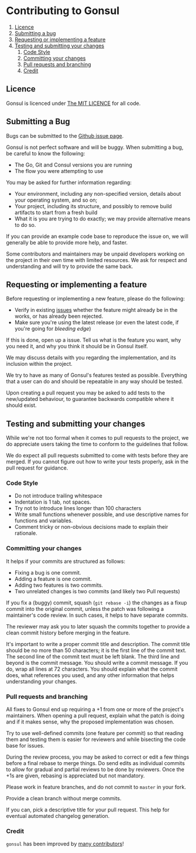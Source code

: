 # Contributing to Gonsul

1. [Licence](#licence)
1. [Submitting a bug](#submitting-a-bug)
1. [Requesting or implementing a feature](#requesting-or-implementing-a-feature)
1. [Testing and submitting your changes](#submitting-your-changes)
   1. [Code Style](#code-style)
   1. [Committing your changes](#committing-your-changes)
   1. [Pull requests and branching](#pull-requests-and-branching)
   1. [Credit](#credit)

## Licence

Gonsul is licenced under [The MIT LICENCE](LICENCE) for all code.

## Submitting a Bug

Bugs can be submitted to the [Github issue page](https://github.com/miniclip/gonsul/issues).

Gonsul is not perfect software and will be buggy. When submitting a bug, be
careful to know the following:

- The Go, Git and Consul versions you are running
- The flow you were attempting to use

You may be asked for further information regarding:

- Your environment, including any non-specified version,
  details about your operating system, and so on;
- Your project, including its structure, and possibly to remove build
  artifacts to start from a fresh build
- What it is you are trying to do exactly; we may provide alternative
  means to do so.

If you can provide an example code base to reproduce the issue on, we will
generally be able to provide more help, and faster.

Some contributors and maintainers may be unpaid developers
working on the project in their own time with limited resources. We
ask for respect and understanding and will try to provide the same back.

## Requesting or implementing a feature

Before requesting or implementing a new feature, please do the following:

- Verify in existing [issues](https://github.com/miniclip/gonsul/issues) whether
  the feature might already be in the works, or
  has already been rejected.
- Make sure you're using the latest release (or even the latest code, if you're
  going for _bleeding edge_)

If this is done, open up a issue. Tell us what is the feature you want,
why you need it, and why you think it should be in Gonsul itself.

We may discuss details with you regarding the implementation, and its inclusion
within the project.

We try to have as many of Gonsul's features tested as possible. Everything
that a user can do and should be repeatable in any way should be tested.

Upon creating a pull request you may be asked to add tests to the new/updated
behaviour, to guarantee backwards compatible where it should exist.

## Testing and submitting your changes

While we're not too formal when it comes to pull requests to the project,
we do appreciate users taking the time to conform to the guidelines that
follow.

We do expect all pull requests submitted to come with tests before
they are merged. If you cannot figure out how to write your tests properly, ask
in the pull request for guidance.

### Code Style

- Do not introduce trailing whitespace
- Indentation is 1 tab, not spaces.
- Try not to introduce lines longer than 100 characters
- Write small functions whenever possible, and use descriptive names for
  functions and variables.
- Comment tricky or non-obvious decisions made to explain their rationale.

### Committing your changes

It helps if your commits are structured as follows:

- Fixing a bug is one commit.
- Adding a feature is one commit.
- Adding two features is two commits.
- Two unrelated changes is two commits (and likely two Pull requests)

If you fix a (buggy) commit, squash (`git rebase -i`) the changes as a fixup
commit into the original commit, unless the patch was following a
maintainer's code review. In such cases, it helps to have separate commits.

The reviewer may ask you to later squash the commits together to provide
a clean commit history before merging in the feature.

It's important to write a proper commit title and description. The commit title
should be no more than 50 characters; it is the first line of the commit text. The
second line of the commit text must be left blank. The third line and beyond is
the commit message. You should write a commit message. If you do, wrap all
lines at 72 characters. You should explain what the commit does, what
references you used, and any other information that helps understanding your
changes.

### Pull requests and branching

All fixes to Gonsul end up requiring a +1 from one or more of the project's
maintainers. When opening a pull request, explain what the patch is doing
and if it makes sense, why the proposed implementation was chosen.

Try to use well-defined commits (one feature per commit) so that reading
them and testing them is easier for reviewers and while bisecting the code
base for issues.

During the review process, you may be asked to correct or edit a few things
before a final rebase to merge things. Do send edits as individual commits
to allow for gradual and partial reviews to be done by reviewers. Once the +1s
are given, rebasing is appreciated but not mandatory.

Please work in feature branches, and do not commit to `master` in your fork.

Provide a clean branch without merge commits.

If you can, pick a descriptive title for your pull request. This help for
eventual automated changelog generation.

### Credit

`gonsul` has been improved by
[many contributors](https://github.com/miniclip/gonsul/graphs/contributors)!
